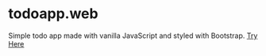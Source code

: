 # todoapp.web
Simple todo app made with vanilla JavaScript and styled with Bootstrap.
[Try Here](https://d33kshant.github.io/todoapp.web/)
